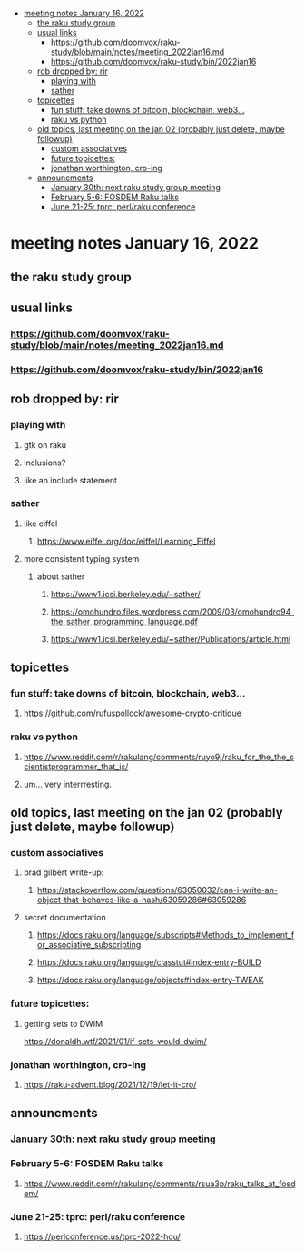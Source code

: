 - [meeting notes January 16, 2022](#org9d55810)
  - [the raku study group](#orgf018d2e)
  - [usual links](#org57514b7)
    - [<https://github.com/doomvox/raku-study/blob/main/notes/meeting_2022jan16.md>](#orgcebf5ce)
    - [<https://github.com/doomvox/raku-study/bin/2022jan16>](#orgd2a8508)
  - [rob dropped by: rir](#org207acd6)
    - [playing with](#org60bc968)
    - [sather](#orgdbd4e3a)
  - [topicettes](#orgf2b1cf5)
    - [fun stuff: take downs of bitcoin, blockchain, web3&#x2026;](#org070c61b)
    - [raku vs python](#org38c07c8)
  - [old topics, last meeting on the jan 02 (probably just delete, maybe followup)](#orgc3559b4)
    - [custom associatives](#orgb1cc4cd)
    - [future topicettes:](#org13fc4c3)
    - [jonathan worthington, cro-ing](#org5eaa2ba)
  - [announcments](#org4c0be71)
    - [January 30th: next raku study group meeting](#org74c700b)
    - [February 5-6: FOSDEM Raku talks](#orgcdc5c68)
    - [June 21-25: tprc: perl/raku conference](#orgc0ec8be)


<a id="org9d55810"></a>

# meeting notes January 16, 2022


<a id="orgf018d2e"></a>

## the raku study group


<a id="org57514b7"></a>

## usual links


<a id="orgcebf5ce"></a>

### <https://github.com/doomvox/raku-study/blob/main/notes/meeting_2022jan16.md>


<a id="orgd2a8508"></a>

### <https://github.com/doomvox/raku-study/bin/2022jan16>


<a id="org207acd6"></a>

## rob dropped by: rir


<a id="org60bc968"></a>

### playing with

1.  gtk on raku

2.  inclusions?

3.  like an include statement


<a id="orgdbd4e3a"></a>

### sather

1.  like eiffel

    1.  <https://www.eiffel.org/doc/eiffel/Learning_Eiffel>

2.  more consistent typing system

    1.  about sather
    
        1.  <https://www1.icsi.berkeley.edu/~sather/>
        
        2.  <https://omohundro.files.wordpress.com/2009/03/omohundro94_the_sather_programming_language.pdf>
        
        3.  <https://www1.icsi.berkeley.edu/~sather/Publications/article.html>


<a id="orgf2b1cf5"></a>

## topicettes


<a id="org070c61b"></a>

### fun stuff: take downs of bitcoin, blockchain, web3&#x2026;

1.  <https://github.com/rufuspollock/awesome-crypto-critique>


<a id="org38c07c8"></a>

### raku vs python

1.  <https://www.reddit.com/r/rakulang/comments/ruyo9j/raku_for_the_the_scientistprogrammer_that_is/>

2.  um&#x2026; very interrresting.


<a id="orgc3559b4"></a>

## old topics, last meeting on the jan 02 (probably just delete, maybe followup)


<a id="orgb1cc4cd"></a>

### custom associatives

1.  brad gilbert write-up:

    1.  <https://stackoverflow.com/questions/63050032/can-i-write-an-object-that-behaves-like-a-hash/63059286#63059286>

2.  secret documentation

    1.  <https://docs.raku.org/language/subscripts#Methods_to_implement_for_associative_subscripting>
    
    2.  <https://docs.raku.org/language/classtut#index-entry-BUILD>
    
    3.  <https://docs.raku.org/language/objects#index-entry-TWEAK>


<a id="org13fc4c3"></a>

### future topicettes:

1.  getting sets to DWIM

    <https://donaldh.wtf/2021/01/if-sets-would-dwim/>


<a id="org5eaa2ba"></a>

### jonathan worthington, cro-ing

1.  <https://raku-advent.blog/2021/12/19/let-it-cro/>


<a id="org4c0be71"></a>

## announcments


<a id="org74c700b"></a>

### January 30th: next raku study group meeting


<a id="orgcdc5c68"></a>

### February 5-6: FOSDEM Raku talks

1.  <https://www.reddit.com/r/rakulang/comments/rsua3p/raku_talks_at_fosdem/>


<a id="orgc0ec8be"></a>

### June 21-25: tprc: perl/raku conference

1.  <https://perlconference.us/tprc-2022-hou/>

